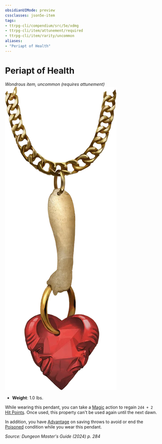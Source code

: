 ```yaml
---
obsidianUIMode: preview
cssclasses: json5e-item
tags:
- ttrpg-cli/compendium/src/5e/xdmg
- ttrpg-cli/item/attunement/required
- ttrpg-cli/item/rarity/uncommon
aliases: 
- "Periapt of Health"
---
```

# Periapt of Health
*Wondrous item, uncommon (requires attunement)*  
![](3-Mechanics/CLI/items/img/periapt-of-health.webp#right)

- **Weight**: 1.0 lbs.

While wearing this pendant, you can take a [Magic](3-Mechanics/CLI/rules/actions.md#Magic) action to regain `2d4 + 2` [Hit Points](3-Mechanics/CLI/rules/variant-rules/hit-points-xphb.md). Once used, this property can't be used again until the next dawn.

In addition, you have [Advantage](3-Mechanics/CLI/rules/variant-rules/advantage-xphb.md) on saving throws to avoid or end the [Poisoned](3-Mechanics/CLI/rules/conditions.md#Poisoned) condition while you wear this pendant.

*Source: Dungeon Master's Guide (2024) p. 284*
